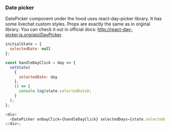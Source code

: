 <h3>Date picker</h3>

DatePicker component under the hood uses react-day-picker library. It has some livechat custom styles.
Props are exactly the same as in orginal library. You can check it out in official docs: http://react-day-picker.js.org/api/DayPicker.

```js
initialState = {
  selectedDate: null
};

const handleDayClick = day => {
  setState(
    {
      selectedDate: day
    },
    () => {
      console.log(state.selectedDate);
    }
  );
};

<div>
  <DatePicker onDayClick={handleDayClick} selectedDays={state.selectedDate} />
</div>;
```
